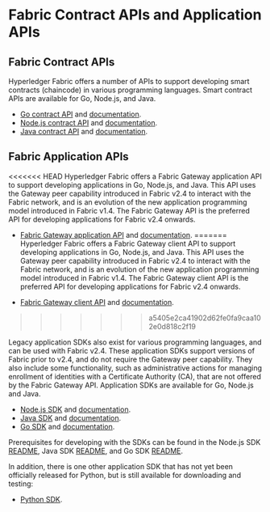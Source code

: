 # Fabric Contract APIs and Application APIs

## Fabric Contract APIs

Hyperledger Fabric offers a number of APIs to support developing smart contracts (chaincode) in various programming languages.
Smart contract APIs are available for Go, Node.js, and Java.

* [Go contract API](https://github.com/hyperledger/fabric-contract-api-go) and [documentation](https://pkg.go.dev/github.com/hyperledger/fabric-contract-api-go).
* [Node.js contract API](https://github.com/hyperledger/fabric-chaincode-node) and [documentation](https://hyperledger.github.io/fabric-chaincode-node/).
* [Java contract API](https://github.com/hyperledger/fabric-chaincode-java) and [documentation](https://hyperledger.github.io/fabric-chaincode-java/).

## Fabric Application APIs

<<<<<<< HEAD
Hyperledger Fabric offers a Fabric Gateway application API to support developing applications in Go, Node.js, and Java. This API uses the Gateway peer capability introduced in Fabric v2.4 to interact with the Fabric network, and is an evolution of the new application programming model introduced in Fabric v1.4. The Fabric Gateway API is the preferred API for developing applications for Fabric v2.4 onwards.

* [Fabric Gateway application API](https://github.com/hyperledger/fabric-gateway) and [documentation](https://hyperledger.github.io/fabric-gateway/).
=======
Hyperledger Fabric offers a Fabric Gateway client API to support developing applications in Go, Node.js, and Java. This API uses the Gateway peer capability introduced in Fabric v2.4 to interact with the Fabric network, and is an evolution of the new application programming model introduced in Fabric v1.4. The Fabric Gateway client API is the preferred API for developing applications for Fabric v2.4 onwards.

* [Fabric Gateway client API](https://github.com/hyperledger/fabric-gateway) and [documentation](https://hyperledger.github.io/fabric-gateway/).
>>>>>>> a5405e2ca41902d62fe0fa9caa102e0d818c2f19

Legacy application SDKs also exist for various programming languages, and can be used with Fabric v2.4. These application SDKs support versions of Fabric prior to v2.4, and do not require the Gateway peer capability. They also include some functionality, such as administrative actions for managing enrollment of identities with a Certificate Authority (CA), that are not offered by the Fabric Gateway API. Application SDKs are available for Go, Node.js and Java.

* [Node.js SDK](https://github.com/hyperledger/fabric-sdk-node) and [documentation](https://hyperledger.github.io/fabric-sdk-node/).
* [Java SDK](https://github.com/hyperledger/fabric-gateway-java) and [documentation](https://hyperledger.github.io/fabric-gateway-java/).
* [Go SDK](https://github.com/hyperledger/fabric-sdk-go) and [documentation](https://pkg.go.dev/github.com/hyperledger/fabric-sdk-go/).

Prerequisites for developing with the SDKs can be found in the
Node.js SDK [README](https://github.com/hyperledger/fabric-sdk-node#build-and-test),
Java SDK [README](https://github.com/hyperledger/fabric-gateway-java/blob/main/README.md), and
Go SDK [README](https://github.com/hyperledger/fabric-sdk-go/blob/main/README.md).

In addition, there is one other application SDK that has not yet been
officially released for Python, but is still available for downloading and testing:

* [Python SDK](https://github.com/hyperledger/fabric-sdk-py).

